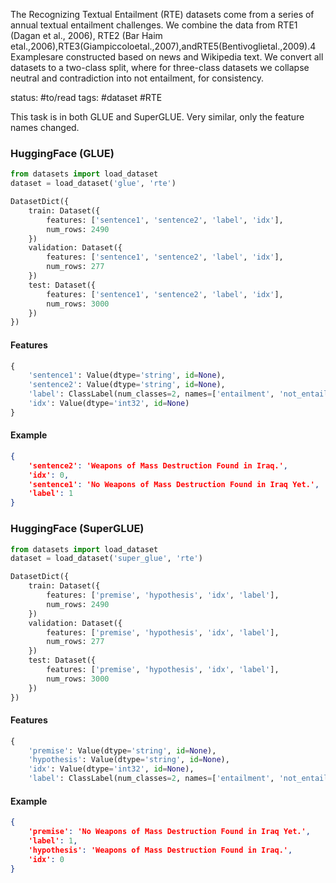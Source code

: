 
 

The Recognizing Textual Entailment (RTE) datasets come from a series of annual textual entailment challenges. We combine the data from RTE1 (Dagan et al., 2006), RTE2 (Bar Haim etal.,2006),RTE3(Giampiccoloetal.,2007),andRTE5(Bentivoglietal.,2009).4 Examplesare constructed based on news and Wikipedia text. We convert all datasets to a two-class split, where for three-class datasets we collapse neutral and contradiction into not entailment, for consistency.

status: #to/read 
tags: #dataset #RTE 

This task is in both GLUE and SuperGLUE. Very similar, only the feature names changed.

### HuggingFace (GLUE)

```python
from datasets import load_dataset
dataset = load_dataset('glue', 'rte')
```

```python
DatasetDict({
    train: Dataset({
        features: ['sentence1', 'sentence2', 'label', 'idx'],
        num_rows: 2490
    })
    validation: Dataset({
        features: ['sentence1', 'sentence2', 'label', 'idx'],
        num_rows: 277
    })
    test: Dataset({
        features: ['sentence1', 'sentence2', 'label', 'idx'],
        num_rows: 3000
    })
})
```

#### Features
```python
{
	'sentence1': Value(dtype='string', id=None), 
	'sentence2': Value(dtype='string', id=None), 
	'label': ClassLabel(num_classes=2, names=['entailment', 'not_entailment'], names_file=None, id=None), 
	'idx': Value(dtype='int32', id=None)
}
```

#### Example
```json
{
	'sentence2': 'Weapons of Mass Destruction Found in Iraq.', 
	'idx': 0, 
	'sentence1': 'No Weapons of Mass Destruction Found in Iraq Yet.', 
	'label': 1
}
```

### HuggingFace (SuperGLUE)

```python
from datasets import load_dataset
dataset = load_dataset('super_glue', 'rte')
```

```python
DatasetDict({
    train: Dataset({
        features: ['premise', 'hypothesis', 'idx', 'label'],
        num_rows: 2490
    })
    validation: Dataset({
        features: ['premise', 'hypothesis', 'idx', 'label'],
        num_rows: 277
    })
    test: Dataset({
        features: ['premise', 'hypothesis', 'idx', 'label'],
        num_rows: 3000
    })
})
```

#### Features
```python
{
	'premise': Value(dtype='string', id=None), 
	'hypothesis': Value(dtype='string', id=None), 
	'idx': Value(dtype='int32', id=None), 
	'label': ClassLabel(num_classes=2, names=['entailment', 'not_entailment'], names_file=None, id=None)}
```

#### Example
```json
{
	'premise': 'No Weapons of Mass Destruction Found in Iraq Yet.', 
	'label': 1, 
	'hypothesis': 'Weapons of Mass Destruction Found in Iraq.', 
	'idx': 0
}
```